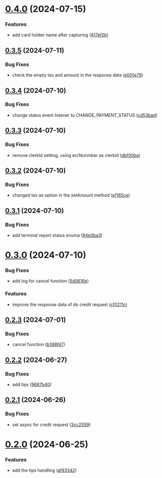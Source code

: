 

# [0.4.0](https://github.com/rotenderco/react-native-poslink/compare/v0.3.5...v0.4.0) (2024-07-15)


### Features

* add card holder name after capturing ([417ef2b](https://github.com/rotenderco/react-native-poslink/commit/417ef2b3f7062834e4436ff19f82a255d427b0c5))

## [0.3.5](https://github.com/rotenderco/react-native-poslink/compare/v0.3.4...v0.3.5) (2024-07-11)


### Bug Fixes

* check the empty tax and amount in the response data ([e001e79](https://github.com/rotenderco/react-native-poslink/commit/e001e79eec3f2a2d9a5bd68cd8d79a2cca76659c))

## [0.3.4](https://github.com/rotenderco/react-native-poslink/compare/v0.3.3...v0.3.4) (2024-07-10)


### Bug Fixes

* change status event listener to CHANGE_PAYMENT_STATUS ([cd53bad](https://github.com/rotenderco/react-native-poslink/commit/cd53bad3bc32452c570ab3fd2b4b7b2197e7eee5))

## [0.3.3](https://github.com/rotenderco/react-native-poslink/compare/v0.3.2...v0.3.3) (2024-07-10)


### Bug Fixes

* remove clerkId setting, using ecrNunmber as clerkId ([dbf00ba](https://github.com/rotenderco/react-native-poslink/commit/dbf00ba30ad5a90e909d1db1a408a11c72404309))

## [0.3.2](https://github.com/rotenderco/react-native-poslink/compare/v0.3.1...v0.3.2) (2024-07-10)


### Bug Fixes

* changed tax as option in the setAmount method ([ef165ce](https://github.com/rotenderco/react-native-poslink/commit/ef165ce4e78cb14b6e28b39f40e045dab9f7b072))

## [0.3.1](https://github.com/rotenderco/react-native-poslink/compare/v0.3.0...v0.3.1) (2024-07-10)


### Bug Fixes

* add terminal report status enuma ([94e0ba3](https://github.com/rotenderco/react-native-poslink/commit/94e0ba3aa3e968624e121292d4f95d2cd24c595e))

# [0.3.0](https://github.com/rotenderco/react-native-poslink/compare/v0.2.3...v0.3.0) (2024-07-10)


### Bug Fixes

* add log for cancel function ([5d0616e](https://github.com/rotenderco/react-native-poslink/commit/5d0616e32c05a7dd487996d808f2f71ae848436d))


### Features

* improve the response data of do credit request ([cf0211c](https://github.com/rotenderco/react-native-poslink/commit/cf0211c94ae1401f141f69c71f2ad46d9c95ed09))

## [0.2.3](https://github.com/rotenderco/react-native-poslink/compare/v0.2.2...v0.2.3) (2024-07-01)


### Bug Fixes

* cancel function ([b388f47](https://github.com/rotenderco/react-native-poslink/commit/b388f47791d28fde99d72269e97cacfccdad6ced))

## [0.2.2](https://github.com/rotenderco/react-native-poslink/compare/v0.2.1...v0.2.2) (2024-06-27)


### Bug Fixes

* add tips ([9687b40](https://github.com/rotenderco/react-native-poslink/commit/9687b405b9a2f11a1dc2f784d5cdcf6cb561690b))

## [0.2.1](https://github.com/rotenderco/react-native-poslink/compare/v0.2.0...v0.2.1) (2024-06-26)


### Bug Fixes

* set async for credit request ([3cc2559](https://github.com/rotenderco/react-native-poslink/commit/3cc25592e57f90c379a8a1db5a4eedc87ca35349))

# [0.2.0](https://github.com/rotenderco/react-native-poslink/compare/v0.1.0...v0.2.0) (2024-06-25)


### Features

* add the tips handling ([af93342](https://github.com/rotenderco/react-native-poslink/commit/af933424ef9878a3e87b710468b9b94f58d5a744))